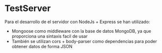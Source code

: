 # TestServer

Para el desarrollo de el servidor con NodeJs + Express se han utilizado:

- Mongoose como middleware con la base de datos MongoDB, ya que proporciona una sintaxis facil de usar
- También se utilizan cors + body-parser como dependencias para poder obtener datos de forma JSON
